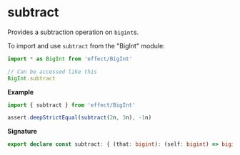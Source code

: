 # subtract

Provides a subtraction operation on `bigint`s.

To import and use `subtract` from the "BigInt" module:

```ts
import * as BigInt from 'effect/BigInt'

// Can be accessed like this
BigInt.subtract
```

**Example**

```ts
import { subtract } from 'effect/BigInt'

assert.deepStrictEqual(subtract(2n, 3n), -1n)
```

**Signature**

```ts
export declare const subtract: { (that: bigint): (self: bigint) => bigint; (self: bigint, that: bigint): bigint }
```
